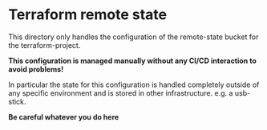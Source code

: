 # Terraform remote state
This directory only handles the configuration of the remote-state bucket for
the terraform-project.

**This configuration is managed manually without any CI/CD interaction to avoid
problems!** 

In particular the state for this configuration is handled completely outside of
any specific environment and is stored in other infrastructure. e.g. a
usb-stick.

**Be careful whatever you do here**
